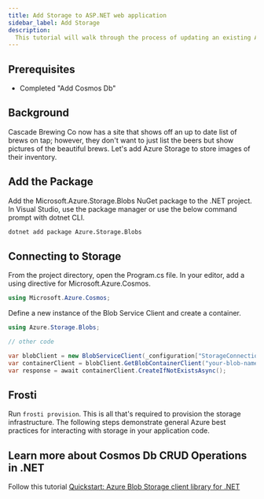 ```yaml
---
title: Add Storage to ASP.NET web application
sidebar_label: Add Storage
description:
  This tutorial will walk through the process of updating an existing ASP.NET web application to connect with storage to store static content (images of inventory).
---
```


## Prerequisites
- Completed "Add Cosmos Db"

## Background
Cascade Brewing Co now has a site that shows off an up to date list of brews on tap; however, they don't want to just list the beers but show pictures of the beautiful brews. Let's add Azure Storage to store images of their inventory.

## Add the Package

Add the Microsoft.Azure.Storage.Blobs NuGet package to the .NET project. In Visual Studio, use the package manager or use the below command prompt with dotnet CLI. 

```bash title=".NET CLI"
dotnet add package Azure.Storage.Blobs
```

## Connecting to Storage

From the project directory, open the Program.cs file. In your editor, add a using directive for Microsoft.Azure.Cosmos.

```csharp title="Program.cs"
using Microsoft.Azure.Cosmos;
```

Define a new instance of the Blob Service Client and create a container.

```csharp title="Program.cs"
using Azure.Storage.Blobs;

// other code

var blobClient = new BlobServiceClient(_configuration["StorageConnection"]);
var containerClient = blobClient.GetBlobContainerClient("your-blob-name");
var response = await containerClient.CreateIfNotExistsAsync();
```

## Frosti
Run `frosti provision`. This is all that's required to provision the storage infrastructure. The following steps demonstrate general Azure best practices for interacting with storage in your application code.

## Learn more about Cosmos Db CRUD Operations in .NET
Follow this tutorial [Quickstart: Azure Blob Storage client library for .NET](https://learn.microsoft.com/en-us/azure/storage/blobs/storage-quickstart-blobs-dotnet?tabs=visual-studio%2Cmanaged-identity%2Croles-azure-portal%2Csign-in-azure-cli%2Cidentity-visual-studio)